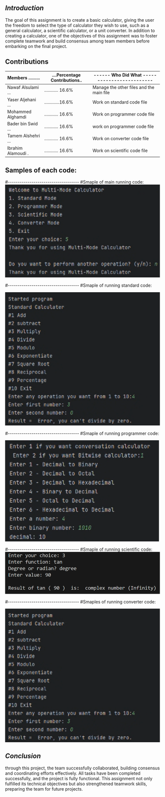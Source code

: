 ## *Introduction*

  The goal of this assignment is to create a basic calculator, giving the user the freedom to select the type of calculator they wish to use, such as a general calculator, a scientific calculator, or a unit converter. In addition to creating a calculator, one of the objectives of this assignment was to foster complete teamwork and build consensus among team members before embarking on the final project.


## Contributions

| Members ..........|....Percentage Contributions..|------ Who Did What -------------------------|
|-------------------|------------------------------|---------------------------------------------|
| Nawaf Alsulami ...|............ 16.6% |Manage the other files and the main file |
| Yaser Aljehani ...|.............16.6% |Work on standard code file |
| Mohammed Alghamdi |............ 16.6% |Work on programmer code file|
| Bader bin Swid ...|............ 16.6% |work on programmer code file|
| Tamem Alshehri ...|............ 16.6% |Work on converter code file|
| Ibrahim Alamoudi .|............ 16.6% |Work on scientific code file|

## Samples of each code:

#------------------------------------
#Smaple of main running code:
![Project Screenshot](https://github.com/nalsulami0364-beep/TEAMC/blob/main/Screenshot_2025-10-16_174424.png?raw=true)


#------------------------------------
#Smaple of running standard code:

![Project Screenshot](https://github.com/nalsulami0364-beep/TEAMC/blob/main/Screenshot_2025-10-16_174533.png?raw=true)


#------------------------------------
#Smaple of running programmer code:

![Project Screenshot](https://github.com/nalsulami0364-beep/TEAMC/blob/main/Screenshot_2025-10-16_175101.png?raw=true)

#------------------------------------
#Smaple of running scientific code:
![Project Screenshot](https://github.com/nalsulami0364-beep/TEAMC/blob/main/Screenshot_2025-10-16_174747.png?raw=true)




#------------------------------------
#Smaples of running converter code:


![Project Screenshot](https://github.com/nalsulami0364-beep/TEAMC/blob/main/Screenshot_2025-10-16_174533.png?raw=true)

## *Conclusion*


  through this project, the team successfully collaborated, building consensus and coordinating efforts effectively. All tasks have been completed successfully, and the project is fully functional. This assignment not only fulfilled its technical objectives but also strengthened teamwork skills, preparing the team for future projects.

